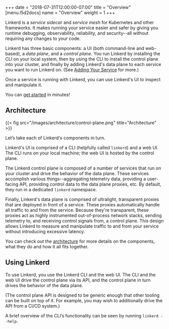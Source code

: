 +++
date = "2018-07-31T12:00:00-07:00"
title = "Overview"
[menu.l5d2docs]
  name = "Overview"
  weight = 1
+++

Linkerd is a _service sidecar_ and _service mesh_ for Kubernetes and other
frameworks. It makes running your service easier and safer by giving you
runtime debugging, observability, reliability, and security--all without
requiring any changes to your code.

Linkerd has three basic components: a UI (both command-line and web-based), a
*data plane*, and a *control plane*. You run Linkerd by installing the CLI on
your local system, then by using the CLI to install the control plane into your
cluster, and finally by adding Linkerd's data plane to each service you want to
run Linkerd on. (See [Adding Your Service](../adding-your-service) for more.)

Once a service is running with Linkerd, you can use Linkerd's UI to inspect and
manipulate it.

You can [get started](../getting-started) in minutes!

## Architecture

{{< fig src="/images/architecture/control-plane.png" title="Architecture" >}}

Let’s take each of Linkerd's components in turn.

Linkerd's UI is comprised of a CLI (helpfully called `linkerd`) and a web UI.
The CLI runs on your local machine; the web UI is hosted by the control plane.

The Linkerd control plane is composed of a number of services that run on your
cluster and drive the behavior of the data plane. These services accomplish
various things--aggregating telemetry data, providing a user-facing API,
providing control data to the data plane proxies, etc. By default, they run in a
dedicated `linkerd` namespace.

Finally, Linkerd's data plane is comprised of ultralight, transparent proxies
that are deployed in front of a service. These proxies automatically handle all
traffic to and from the service. Because they're transparent, these proxies act
as highly instrumented out-of-process network stacks, sending telemetry to, and
receiving control signals from, a control plane. This design allows Linkerd to
measure and manipulate traffic to and from your service without introducing
excessive latency.

You can check out the [architecture](../architecture/) for more
details on the components, what they do and how it all fits together.

## Using Linkerd

To use Linkerd, you use the Linkerd CLI and the web UI. The CLI and the web UI
drive the control plane via its API, and the control plane in turn drives the
behavior of the data plane.

(The control plane API is designed to be generic enough that other tooling can
be built on top of it. For example, you may wish to additionally drive the API
from a CI/CD system.)

A brief overview of the CLI’s functionality can be seen by running `linkerd
--help`.
